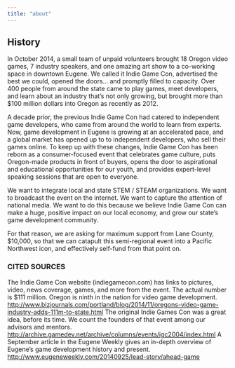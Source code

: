 ```yaml
---
title: "about"
---
```


## History

In October 2014, a small team of unpaid volunteers brought 18 Oregon video games, 7 industry speakers, and one amazing art show to a co-working space in downtown Eugene. We called it Indie Game Con, advertised the best we could, opened the doors… and promptly filled to capacity. Over 400 people from around the state came to play games, meet developers, and learn about an industry that’s not only growing, but brought more than $100 million dollars into Oregon as recently as 2012.

A decade prior, the previous Indie Game Con had catered to independent game developers, who came from around the world to learn from experts. Now, game development in Eugene is growing at an accelerated pace, and a global market has opened up to to independent developers, who sell their games online. To keep up with these changes, Indie Game Con has been reborn as a consumer-focused event that celebrates game culture, puts Oregon-made products in front of buyers, opens the door to aspirational and educational opportunities for our youth, and provides expert-level speaking sessions that are open to everyone.

We want to integrate local and state STEM / STEAM organizations. We want to broadcast the event on the internet. We want to capture the attention of national media. We want to do this because we believe Indie Game Con can make a huge, positive impact on our local economy, and grow our state’s game development community.

For that reason, we are asking for maximum support from Lane County, $10,000, so that we can catapult this semi-regional event into a Pacific Northwest icon, and effectively self-fund from that point on.

### CITED SOURCES
The Indie Game Con website (indiegamecon.com) has links to pictures, video, news coverage, games, and more from the event.
The actual number is $111 million. Oregon is ninth in the nation for video game development. http://www.bizjournals.com/portland/blog/2014/11/oregons-video-game-industry-adds-111m-to-state.html
The original Indie Games Con was a great idea, before its time. We count the founders of that event among our advisors and mentors.
http://archive.gamedev.net/archive/columns/events/igc2004/index.html
A September article in the Eugene Weekly gives an in-depth overview of Eugene’s game development history and present. http://www.eugeneweekly.com/20140925/lead-story/ahead-game
